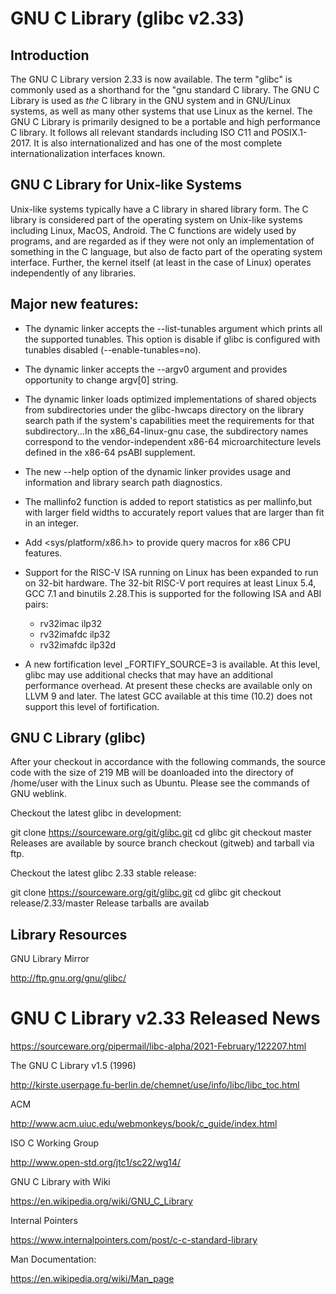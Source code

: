 # GNU C Library (glibc v2.33)

## Introduction

The GNU C Library version 2.33 is now available. The term "glibc" is commonly used as a shorthand for the "gnu standard C library. The GNU C Library is used as *the* C library in the GNU system and in GNU/Linux systems, as well as many other systems that use Linux as the kernel. The GNU C Library is primarily designed to be a portable and high performance C library.  It follows all relevant standards including ISO C11 and POSIX.1-2017. It is also internationalized and has one of the most complete internationalization interfaces known.

## GNU C Library for Unix-like Systems 

Unix-like systems typically have a C library in shared library form. The C library is considered part of the operating system on Unix-like systems including Linux, MacOS, Android. The C functions are widely used by programs, and are regarded as if they were not only an implementation of something in the C language, but also de facto part of the operating system interface. Further, the kernel itself (at least in the case of Linux) operates independently of any libraries.

## Major new features:

* The dynamic linker accepts the --list-tunables argument which prints all the supported tunables.  This option is disable if glibc is configured with tunables disabled (--enable-tunables=no).

* The dynamic linker accepts the --argv0 argument and provides opportunity to change argv[0] string.

* The dynamic linker loads optimized implementations of shared objects from subdirectories under the glibc-hwcaps directory on the library search path if the system's capabilities meet the requirements for that subdirectory...In the x86_64-linux-gnu case, the subdirectory names correspond to the vendor-independent x86-64 microarchitecture levels defined in the x86-64 psABI supplement.

* The new --help option of the dynamic linker provides usage and information and library search path diagnostics.

* The mallinfo2 function is added to report statistics as per mallinfo,but with larger field widths to accurately report values that are larger than fit in an integer.

* Add <sys/platform/x86.h> to provide query macros for x86 CPU features.

* Support for the RISC-V ISA running on Linux has been expanded to run on 32-bit hardware. The 32-bit RISC-V port requires at least Linux 5.4, GCC 7.1 and   binutils 2.28.This is supported for the following ISA and ABI pairs:

    - rv32imac ilp32
    - rv32imafdc ilp32
    - rv32imafdc ilp32d
    
* A new fortification level _FORTIFY_SOURCE=3 is available. At this level, glibc may use additional checks that may have an additional performance overhead. At present these checks are available only on LLVM 9 and later. The latest GCC available at this time (10.2) does not support this level of fortification.

## GNU C Library (glibc)

After your checkout in accordance with the following commands, the source code with the size of 219 MB will be doanloaded into the directory of /home/user with the Linux such as Ubuntu. Please see the commands of GNU weblink.

Checkout the latest glibc in development:

git clone https://sourceware.org/git/glibc.git
cd glibc
git checkout master
Releases are available by source branch checkout (gitweb) and tarball via ftp.

Checkout the latest glibc 2.33 stable release:

git clone https://sourceware.org/git/glibc.git
cd glibc
git checkout release/2.33/master
Release tarballs are availab


## Library Resources

GNU Library Mirror

http://ftp.gnu.org/gnu/glibc/

# GNU C Library v2.33 Released News

https://sourceware.org/pipermail/libc-alpha/2021-February/122207.html

The GNU C Library v1.5 (1996)

http://kirste.userpage.fu-berlin.de/chemnet/use/info/libc/libc_toc.html

ACM 

http://www.acm.uiuc.edu/webmonkeys/book/c_guide/index.html

ISO C Working Group

http://www.open-std.org/jtc1/sc22/wg14/

GNU C Library with Wiki

https://en.wikipedia.org/wiki/GNU_C_Library

Internal Pointers 

https://www.internalpointers.com/post/c-c-standard-library

Man Documentation:

https://en.wikipedia.org/wiki/Man_page

